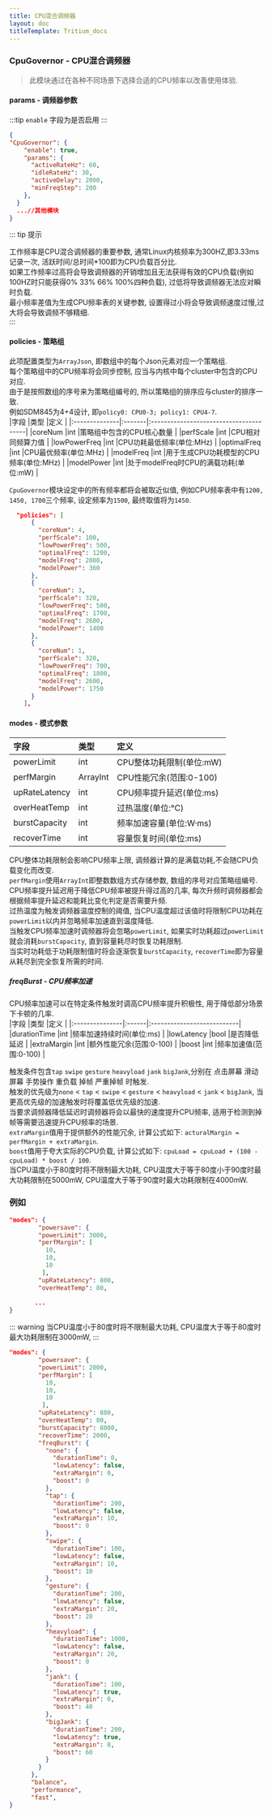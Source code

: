 ```yaml
---
title: CPU混合调频器 
layout: doc
titleTemplate: Tritium_docs
---
```


### CpuGovernor - CPU混合调频器  
> 此模块通过在各种不同场景下选择合适的CPU频率以改善使用体验.  
#### params - 调频器参数  


:::tip
`enable` 字段为是否启用 
:::

```json
{
"CpuGovernor": {
    "enable": true,
    "params": {
      "activeRateHz": 60,
      "idleRateHz": 30,
      "activeDelay": 2000,
      "minFreqStep": 200
    },
  }
  ...//其他模块
}
```

::: tip 提示

工作频率是CPU混合调频器的重要参数, 通常Linux内核频率为300HZ,即3.33ms记录一次, 活跃时间/总时间*100即为CPU负载百分比.  
如果工作频率过高将会导致调频器的开销增加且无法获得有效的CPU负载(例如100HZ时只能获得0% 33% 66% 100%四种负载), 过低将导致调频器无法应对瞬时负载.  
最小频率差值为生成CPU频率表的关键参数, 设置得过小将会导致调频速度过慢,过大将会导致调频不够精细.  
:::

#### policies - 策略组    
此项配置类型为`ArrayJson`, 即数组中的每个Json元素对应一个策略组.  
每个策略组中的CPU频率将会同步控制, 应当与内核中每个cluster中包含的CPU对应.  
由于是按照数组的序号来为策略组编号的, 所以策略组的排序应与cluster的排序一致.  
例如SDM845为4+4设计, 即`policy0: CPU0-3; policy1: CPU4-7`.  
|字段            |类型    |定义                                    |
|:--------------|:-------|:---------------------------------------|
|coreNum        |int     |策略组中包含的CPU核心数量                 |
|perfScale      |int     |CPU相对同频算力值                        |
|lowPowerFreq   |int     |CPU功耗最低频率(单位:MHz)                |
|optimalFreq    |int     |CPU最优频率(单位:MHz)                    |
|modelFreq      |int     |用于生成CPU功耗模型的CPU频率(单位:MHz)     |
|modelPower     |int     |处于modelFreq时CPU的满载功耗(单位:mW)     |

`CpuGovernor`模块设定中的所有频率都将会被取近似值, 例如CPU频率表中有`1200, 1450, 1700`三个频率, 设定频率为`1500`, 最终取值将为`1450`.  

```JSON
  "policies": [
      {
        "coreNum": 4,
        "perfScale": 100,
        "lowPowerFreq": 500,
        "optimalFreq": 1200,
        "modelFreq": 2000,
        "modelPower": 360
      },
      {
        "coreNum": 3,
        "perfScale": 320,
        "lowPowerFreq": 500,
        "optimalFreq": 1700,
        "modelFreq": 2600,
        "modelPower": 1400
      },
      {
        "coreNum": 1,
        "perfScale": 320,
        "lowPowerFreq": 700,
        "optimalFreq": 1800,
        "modelFreq": 2600,
        "modelPower": 1750
      }
    ],

```
#### modes - 模式参数  
|字段            |类型     |定义                         |
|:---------------|:-------|:----------------------------|
|powerLimit      |int     |CPU整体功耗限制(单位:mW)       |
|perfMargin      |ArrayInt|CPU性能冗余(范围:0-100)        |
|upRateLatency   |int     |CPU频率提升延迟(单位:ms)       |
|overHeatTemp    |int     |过热温度(单位:°C)              |
|burstCapacity   |int     |频率加速容量(单位:W·ms)        |
|recoverTime     |int     |容量恢复时间(单位:ms)          |

CPU整体功耗限制会影响CPU频率上限, 调频器计算的是满载功耗,不会随CPU负载变化而改变.  
`perfMargin`使用`ArrayInt`即整数数组方式存储参数, 数组的序号对应策略组编号.  
CPU频率提升延迟用于降低CPU频率被提升得过高的几率, 每次升频时调频器都会根据频率提升延迟和能耗比变化判定是否需要升频.  
过热温度为触发调频器温度控制的阈值, 当CPU温度超过该值时将限制CPU功耗在`powerLimit`以内并忽略频率加速直到温度降低.  
当触发CPU频率加速时调频器将会忽略`powerLimit`, 如果实时功耗超过`powerLimit`就会消耗`burstCapacity`, 直到容量耗尽时恢复功耗限制.  
当实时功耗低于功耗限制值时将会逐渐恢复`burstCapacity`, `recoverTime`即为容量从耗尽到完全恢复所需的时间.  
##### freqBurst - CPU频率加速  
CPU频率加速可以在特定条件触发时调高CPU频率提升积极性, 用于降低部分场景下卡顿的几率.  
|字段            |类型   |定义                         |
|:---------------|:------|:---------------------------|
|durationTime    |int    |频率加速持续时间(单位:ms)     |
|lowLatency      |bool   |是否降低延迟                 |
|extraMargin     |int    |额外性能冗余(范围:0-100)      |
|boost           |int    |频率加速值(范围:0-100)       |

触发条件包含`tap` `swipe` `gesture` `heavyload` `jank` `bigJank`,分别在 点击屏幕 滑动屏幕 手势操作 重负载 掉帧 严重掉帧 时触发.  
触发的优先级为`none` < `tap` < `swipe` < `gesture` < `heavyload` < `jank` < `bigJank`, 当更高优先级的加速触发时将覆盖低优先级的加速.  
当要求调频器降低延迟时调频器将会以最快的速度提升CPU频率, 适用于检测到掉帧等需要迅速提升CPU频率的场景.  
`extraMargin`值用于提供额外的性能冗余, 计算公式如下: `acturalMargin = perfMargin + extraMargin`.  
`boost`值用于夸大实际的CPU负载, 计算公式如下: `cpuLoad = cpuLoad + (100 - cpuLoad) * boost / 100`.  
当CPU温度小于80度时将不限制最大功耗, CPU温度大于等于80度小于90度时最大功耗限制在5000mW, CPU温度大于等于90度时最大功耗限制在4000mW.

### 例如

```JSON {9,3}
"modes": {
        "powersave": {
        "powerLimit": 3000,
        "perfMargin": [
          10,
          10,
          10
         ],
        "upRateLatency": 800,
        "overHeatTemp": 80,
        
       ...
}


```

::: warning
当CPU温度小于80度时将不限制最大功耗, CPU温度大于等于80度时最大功耗限制在3000mW, 
:::


```JSON 
"modes": {
        "powersave": {
        "powerLimit": 2000,
        "perfMargin": [
          10,
          10,
          10
         ],
        "upRateLatency": 800,
        "overHeatTemp": 80,
        "burstCapacity": 8000,
        "recoverTime": 2000,
        "freqBurst": {
          "none": {
            "durationTime": 0,
            "lowLatency": false,
            "extraMargin": 0,
            "boost": 0
          },
          "tap": {
            "durationTime": 200,
            "lowLatency": false,
            "extraMargin": 10,
            "boost": 0
          },
          "swipe": {
            "durationTime": 100,
            "lowLatency": false,
            "extraMargin": 10,
            "boost": 10
          },
          "gesture": {
            "durationTime": 200,
            "lowLatency": false,
            "extraMargin": 20,
            "boost": 20
          },
          "heavyload": {
            "durationTime": 1000,
            "lowLatency": false,
            "extraMargin": 20,
            "boost": 0
          },
          "jank": {
            "durationTime": 100,
            "lowLatency": true,
            "extraMargin": 0,
            "boost": 40
          },
          "bigJank": {
            "durationTime": 200,
            "lowLatency": true,
            "extraMargin": 0,
            "boost": 60
          }
        }
      },
      "balance"，
      "performance",
      "fast",
}


```